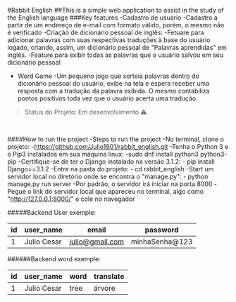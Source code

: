 #Rabbit English
##This is a simple web application to assist in the study of the English language
###Key features
-Cadastro de usuário
  -Cadastro a partir de um endereço de e-mail com formato válido, porém, o mesmo não é verificado
-Criação de dicionário pessoal de inglês:
  -Fetuare para adicionar palavras com suas respectivas traduções à base do usuário logado, criando, assim, um dicionário pessoal de "Palavras aprendidas" em inglês.
  -Feature para exibir todas as palavras que o usuário salvou em seu dicionário pessoal
- Word Game
  -Um pequeno jogo que sorteia palavras dentro do dicionário pessoal do usuário, exibe na tela e espera receber uma resposta com a tradução da palavra exibida. O mesmo contabiliza pontos positivos toda vez que o usuário acerta uma tradução.

>Status do Projeto: Em desenvolvimento :warning:

<img link='https://github.com/Julio1901/rabbit_english/blob/cleaning_project/readme_images/rabbit_01.png'>
<img link='https://github.com/Julio1901/rabbit_english/blob/cleaning_project/readme_images/rabbit02.png'>
<img link='https://github.com/Julio1901/rabbit_english/blob/cleaning_project/readme_images/rabbit03.png'>
<img link='https://github.com/Julio1901/rabbit_english/blob/cleaning_project/readme_images/rabbit3.png'>
<img link='https://github.com/Julio1901/rabbit_english/blob/cleaning_project/readme_images/rabbit5.png'>

####How to run the project
-Steps to run the project
  -No terminal, clone o projeto:
    -https://github.com/Julio1901/rabbit_english.git
  -Tenha o Python 3 e o Pip3 instalados em sua máquina linux:
    -sudo dnf install python3 python3-pip
  -Certifique-se de ter o Django instalado na versão 3.1.2:
    - pip install Django==3.1.2
  -Entre na pasta do projeto:
    - cd rabbit_english
  -Start um servidor local no diretório onde se encontra o "manage.py":
    - python manage.py run server
    -Por padrão, o servidor irá iniciar na porta 8000
    -Pegue o link do servidor local que apareceu no terminal, algo como "http://127.0.0.1:8000/" e cole no navegador

#####Backend User exemple:

|id| user_name |     email     |   password  |
|--| ----------|---------------|-------------|
|1 |Julio Cesar|julio@gmail.com|minhaSenha@123

######Backend word exemple:

|id| user_name |  word  |translate|
|--| ----------|--------|---------|
|1 |Julio Cesar|  tree  |  árvore |





